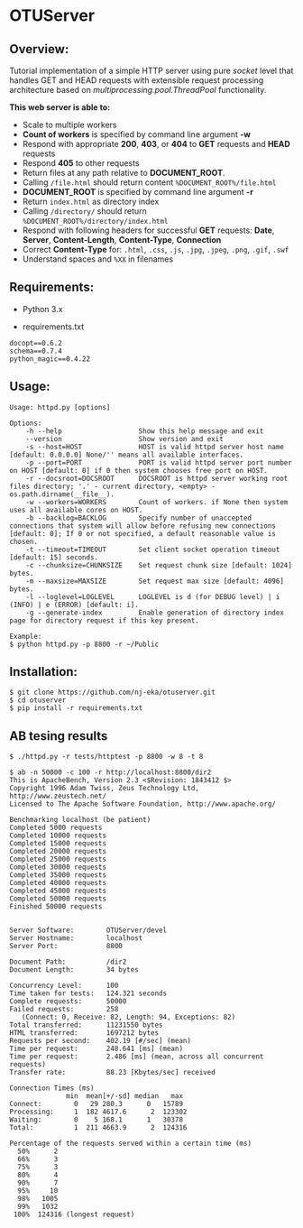 # OTUServer
## Overview:
Tutorial implementation of a simple HTTP server using pure *socket* level that handles GET and HEAD requests with
extensible request processing architecture based on *multiprocessing.pool.ThreadPool* functionality.

**This web server is able to:**

- Scale to multiple workers
- **Count of workers** is specified by command line argument **-w**
- Respond with appropriate **200**, **403**, or **404** to **GET** requests and **HEAD** requests
- Respond **405** to other requests
- Return files at any path relative to **DOCUMENT_ROOT**.
- Calling `/file.html`  should return content `%DOCUMENT_ROOT%/file.html`
- **DOCUMENT_ROOT** is specified by command line argument **-r**
- Return `index.html` as directory index
- Calling `/directory/` should return `%DOCUMENT_ROOT%/directory/index.html`
- Respond with following headers for successful **GET** requests: **Date**, **Server**, **Content-Length**, **Content-Type**, **Connection**
- Correct **Content‑Type** for: `.html`, `.css`, `.js`, `.jpg`, `.jpeg`, `.png`, `.gif`, `.swf`
- Understand spaces and `%XX` in filenames

## Requirements:

- Python 3.x

- requirements.txt
```
docopt==0.6.2
schema==0.7.4
python_magic==0.4.22
```

## Usage:

```
Usage: httpd.py [options]

Options:
    -h --help                   Show this help message and exit
    --version                   Show version and exit
    -s --host=HOST              HOST is valid httpd server host name [default: 0.0.0.0] None/'' means all available interfaces.
    -p --port=PORT              PORT is valid httpd server port number on HOST [default: 0] if 0 then system chooses free port on HOST.
    -r --docsroot=DOCSROOT      DOCSROOT is httpd server working root files directory; '.' - current directory, <empty> - os.path.dirname(__file__).
    -w --workers=WORKERS        Count of workers. if None then system uses all available cores on HOST.
    -b --backlog=BACKLOG        Specify number of unaccepted connections that system will allow before refusing new connections [default: 0]; If 0 or not specified, a default reasonable value is chosen.
    -t --timeout=TIMEOUT        Set client socket operation timeout [default: 15] seconds.
    -c --chunksize=CHUNKSIZE    Set request chunk size [default: 1024] bytes.
    -m --maxsize=MAXSIZE        Set request max size [default: 4096] bytes.
    -l --loglevel=LOGLEVEL      LOGLEVEL is d (for DEBUG level) | i (INFO) | e (ERROR) [default: i].
    -g --generate-index         Enable generation of directory index page for directory request if this key present.

Example:
$ python httpd.py -p 8800 -r ~/Public
```

## Installation:
```
$ git clone https://github.com/nj-eka/otuserver.git
$ cd otuserver
$ pip install -r requirements.txt
```

## AB tesing results
```
$ ./httpd.py -r tests/httptest -p 8800 -w 8 -t 8

$ ab -n 50000 -c 100 -r http://localhost:8800/dir2
This is ApacheBench, Version 2.3 <$Revision: 1843412 $>
Copyright 1996 Adam Twiss, Zeus Technology Ltd, http://www.zeustech.net/
Licensed to The Apache Software Foundation, http://www.apache.org/

Benchmarking localhost (be patient)
Completed 5000 requests
Completed 10000 requests
Completed 15000 requests
Completed 20000 requests
Completed 25000 requests
Completed 30000 requests
Completed 35000 requests
Completed 40000 requests
Completed 45000 requests
Completed 50000 requests
Finished 50000 requests


Server Software:        OTUServer/devel
Server Hostname:        localhost
Server Port:            8800

Document Path:          /dir2
Document Length:        34 bytes

Concurrency Level:      100
Time taken for tests:   124.321 seconds
Complete requests:      50000
Failed requests:        258
   (Connect: 0, Receive: 82, Length: 94, Exceptions: 82)
Total transferred:      11231550 bytes
HTML transferred:       1697212 bytes
Requests per second:    402.19 [#/sec] (mean)
Time per request:       248.641 [ms] (mean)
Time per request:       2.486 [ms] (mean, across all concurrent requests)
Transfer rate:          88.23 [Kbytes/sec] received

Connection Times (ms)
              min  mean[+/-sd] median   max
Connect:        0   29 280.3      0   15789
Processing:     1  182 4617.6      2  123302
Waiting:        0    5 168.1      1   30378
Total:          1  211 4663.9      2  124316

Percentage of the requests served within a certain time (ms)
  50%      2
  66%      3
  75%      3
  80%      4
  90%      7
  95%     10
  98%   1005
  99%   1032
 100%  124316 (longest request)
```
